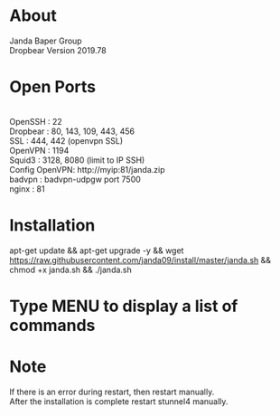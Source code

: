 # About

Janda Baper Group
<br> Dropbear Version 2019.78
<br>
# Open Ports

<br>OpenSSH : 22
<br>Dropbear : 80, 143, 109, 443, 456
<br>SSL : 444, 442 (openvpn SSL)
<br>OpenVPN : 1194
<br>Squid3 : 3128, 8080 (limit to IP SSH)
<br>Config OpenVPN: http://myip:81/janda.zip
<br>badvpn : badvpn-udpgw port 7500
<br>nginx : 81

# Installation

apt-get update && apt-get upgrade -y && wget https://raw.githubusercontent.com/janda09/install/master/janda.sh && chmod +x janda.sh && ./janda.sh

# Type MENU to display a list of commands

# Note
If there is an error during restart, then restart manually.
<br>After the installation is complete restart stunnel4 manually.
